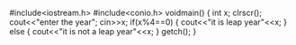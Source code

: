 #include<iostream.h>
#include<conio.h>
voidmain()
{
int x;
clrscr();
cout<<"enter the year";
cin>>x;
if(x%4==0)
{
cout<<"it is leap year"<<x;
}
else
{
cout<<"it is not a leap year"<<x;
}
getch();
}

